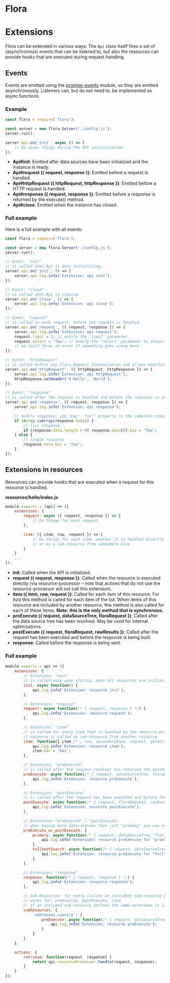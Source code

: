 # Flora

# Extensions

Flora can be extended in various ways. The `Api` class itself fires a set of (asynchronous) events that can be listened to, but also the resources can provide hooks that are executed during request handling.

## Events

Events are emitted using the [promise-events](https://www.npmjs.com/package/promise-events) module, so they are emitted asynchronously. Listeners can, but do not need to, be implemented as async functions.

### Example

```js
const flora = require('flora');

const server = new flora.Server('./config.js');
server.run();

server.api.on('init', async () => {
    // Do async things during the API initialization
});
```

- **Api#init**: Emitted after data sources have been initialized and the instance is ready.
- **Api#request ({ request, response })**: Emitted before a request is handled.
- **Api#httpRequest ({ httpRequest, httpResponse })**: Emitted before a HTTP request is handled.
- **Api#response ({ request, response })**: Emitted before a response is returned by the execute() method.
- **Api#close**: Emitted when the instance has closed.

### Full example

Here is a full example with all events:

```js
const flora = require('flora');

const server = new flora.Server('./config.js');
server.run();

// Event: "init"
// is called when Api is done initializing.
server.api.on('init', () => {
    server.api.log.info('Extension: api init');
});

// Event: "close"
// is called when Api is closing.
server.api.on('close', () => {
    server.api.log.info('Extension: api close');
});

// Event: "request"
// is called on each request, before the request is handled.
server.api.on('request', ({ request, response }) => {
    server.api.log.info('Extension: api request');
    request.limit = 1; // modify the "limit" parameter
    request.select = 'foo'; // modify the "select" parameter to always select (only) the "foo" attribute
    // we could throw an error if something goes wrong here
});

// Event: "httpRequest"
// is called before any flora.Request instanciation and allows modifying HTTP headers
server.api.on('httpRequest', ({ httpRequest, httpResponse }) => {
    server.api.log.info('Extension: api httpRequest');
    httpResponse.setHeader('X-Hello', 'World');
});

// Event: "response"
// is called after the request is handled and before the response is sent.
server.api.on('response', ({ request, response }) => {
    server.api.log.info('Extension: api response');

    // modify response: add "baz: 'foo'" property to the complete response
    if (Array.isArray(response.data)) {
        // list response
        if (response.data.length > 0) response.data[0].baz = 'foo';
    } else {
        // single response
        response.data.baz = 'foo';
    }
});
```

## Extensions in resources

Resources can provide hooks that are executed when a request for this resource is handled.

**resources/hello/index.js**

```js
module.exports = (api) => ({
    extensions: {
        request: async ({ request, response }) => {
            // Do things for each request
        },

        item: ({ item, row, request }) => {
            // Do things for each item, whether it is handled directly by this resource
            // or as a sub-resource from somewhere else
        }
    }
    ...
});
```

- **init**: Called when the API is initialized.
- **request ({ request, response })**: Called when the resource is executed directly (via resource-processor – note that actions that do not use the resource-processor will not call this extension).
- **item ({ item, row, request })**: Called for each item of this resource. For lists this method is called for each item of the list. When items of this resource are included by another resource, this method is also called for each of these items. **Note: this is the only method that is synchronous.**
- **preExecute ({ request, dataSourceTree, floraRequest })**: Called after the data source tree has been resolved. May be used for internal optimizations.
- **postExecute ({ request, floraRequest, rawResults })**: Called after the request has been executed and before the response is being built.
- **response**: Called before the response is being sent.

### Full example

```js
module.exports = api => ({
    extensions: {
        // Extension: "init"
        // is called once upon startup, when all resources are initialized
        init: async function() {
            api.log.info('Extension: resource init');
        },

        // Extension: "request"
        request: async function(/* { request, response } */) {
            api.log.info('Extension: resource request');
        },

        // Extension: "item"
        // is called for every item that is handled by the resource-processor, also when the
        // resource is called as sub-resource from another resource.
        item: function({ item /* , row, secondaryRows, request, getAttribute, getResult, buildItem */ }) {
            api.log.info('Extension: resource item');
            item.bar = 'baz';
        },

        // Extension: "preExecute"
        // is called after the request-resolver has resolved the dataSourceTree.
        preExecute: async function(/* { request, dataSourceTree, floraRequest } */) {
            api.log.info('Extension: resource preExecute');
        },

        // Extension: "postExecute"
        // is called after the request has been executed and before the response is being built
        postExecute: async function(/* { request, floraRequest, rawResults } */) {
            api.log.info('Extension: resource postExecute');
        },

        // Extension: "preExecute" / "postExecute"
        // when having more data-sources than just "primary" you can reference them individually:
        preExecute_or_postExecute: {
            primary: async function(/* { request, dataSourceTree, floraRequest } */) {
                api.log.info('Extension: resource preExecute for "primary" data-source');
            },
            fulltextSearch: async function(/* { request, dataSourceTree, floraRequest } */) {
                api.log.info('Extension: resource preExecute for "fulltextSearch" data-source');
            }
        },

        // Extension: "response"
        response: function(/* { request, response } */) {
            api.log.info('Extension: resource response');
        },

        // Sub-Resources: for every (inline or included) sub-resource you can define individual extensions.
        // works for: preExecute, postExecute, item
        // if an included sub-resource defines the same extension it is executed first:
        subResources: {
            'addresses.country': {
                preExecute: async function(/* { request, dataSourceTree, floraRequest } */) {
                    api.log.info('Extension: resource preExecute');
                }
            }
        }
    },

    actions: {
        retrieve: function(request, response) {
            return api.resourceProcessor.handle(request, response);
        }
    }
});
```
